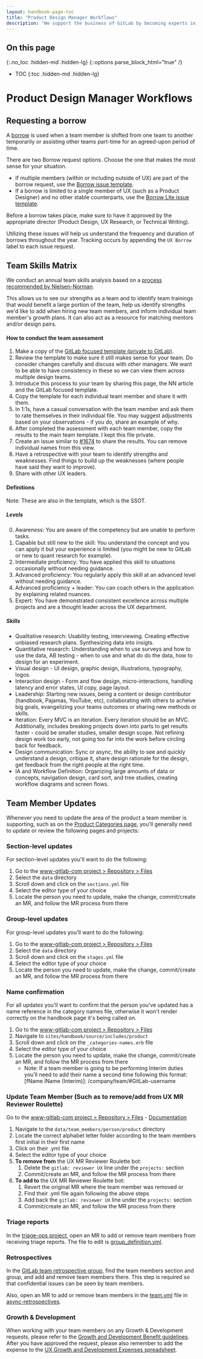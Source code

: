 ```yaml
---
layout: handbook-page-toc
title: "Product Design Manager Workflows"
description: "We support the business of GitLab by becoming experts in our stage group, educating ourselves about the entire product, and staying engaged with user and business goals. This page contains workflows specifix to Product Design Managers"
---
```


## On this page
{:.no_toc .hidden-md .hidden-lg}
{::options parse_block_html="true" /}

- TOC
{:toc .hidden-md .hidden-lg}


# Product Design Manager Workflows

## Requesting a borrow

A [borrow](/handbook/product/product-processes/#borrow) is used when a team member is shifted from one team to another temporarily or assisting other teams part-time for an agreed-upon period of time.

There are two Borrow request options. Choose the one that makes the most sense for your situation.

- If multiple members (within or including outside of UX) are part of the borrow request, use the [Borrow issue template](https://gitlab.com/gitlab-com/Product/-/blob/main/.gitlab/issue_templates/Borrow-Request.md).
- If a borrow is limited to a single member of UX (such as a Product Designer) and no other stable counterparts, use the [Borrow Lite issue template](https://gitlab.com/gitlab-com/Product/-/blob/main/.gitlab/issue_templates/Borrow-Request-Lite.md). 

Before a borrow takes place, make sure to have it approved by the appropriate director (Product Design, UX Research, or Technical Writing). 

Utilizing these issues will help us understand the frequency and duration of borrows throughout the year. Tracking occurs by appending the `UX Borrow` label to each issue request. 


## Team Skills Matrix

We conduct an annual team skills analysis based on a [process recommended by Nielsen-Norman](https://www.nngroup.com/articles/skill-mapping/).

This allows us to see our strengths as a team and to identify team trainings that would benefit a large portion of the team, help us identify strengths we'd like to add when hiring new team members, and inform individual team member's growth plans. It can also act as a resource for matching mentors and/or design pairs.

#### How to conduct the team assessment
1. Make a copy of the [GitLab focused template (private to GitLab)](https://docs.google.com/spreadsheets/d/1mN8Shag6X7xpikxnoJYm-IfWbuhgGe9pRiFm_SvCDD4/edit#gid=0). 
2. Review the template to make sure it still makes sense for your team. Do consider changes carefully and discuss with other managers. We want to be able to have consistency in these so we can view them across multiple design teams. 
3. Introduce this process to your team by sharing this page, the NN article and the GitLab focused template.
3. Copy the template for each individual team member and share it with them.
4. In 1:1s, have a casual conversation with the team member and ask them to rate themselves in their individual file. You may suggest adjustments based on your observations - if you do, share an example of why.
4. After completed the assessment with each team member, copy the results to the main team template. I kept this file private.
5. Create an issue similar to [#1674](https://gitlab.com/gitlab-org/gitlab-design/-/issues/1674) to share the results. You can remove individual names from this view.
5. Have a retrospective with your team to identify strengths and weaknesses. Find things to build up the weaknesses (where people have said they want to improve).
5. Share with other UX leaders.


#### Definitions
Note: These are also in the template, which is the SSOT. 

##### Levels
0. Awareness: You are aware of the competency but are unable to perform tasks.
1.  Capable but still new to the skill: You understand the concept and you can apply it but your experience is limited  (you might be new to GitLab or new to quant research for example).
2. Intermediate proficiency: You have applied this skill to situations occasionally without needing guidance.
3. Advanced proficiency: You regularly apply this skill at an advanced level without needing guidance.
4. Advanced proficiency + leader: You can coach others in the application by explaining related nuances.
5. Expert: You have demonstrated consistent excellence across multiple projects and are a thought leader across the UX department.

##### Skills
* Qualitative research: Usability testing, interviewing. Creating effective unbiased research plans. Synthesizing data into insigts.
* Quantitative research: Understanding when to use surveys and how to use the data, AB testing - when to use and what do do the data, how to design for an experiment.
* Visual design - UI design, graphic design, illustrations, typography, logos.
* Interaction design - Form and flow design, micro-interactions, handling latency and error states, UI copy, page layout.
* Leadership: Starting new issues, being a content or design contributor (handbook, Pajamas, YouTube, etc), collaborating with others to acheive big goals, evangelizing your teams outcomes or sharing new methods or skills.
* Iteration: Every MVC is an iteration. Every iteration should be an MVC. Additionally, includes breaking projects down into parts to get results faster - could be smaller studies, smaller design scope. Not refining design work too early, not going too far into the work before circling back for feedback.
* Design communication: Sync or async, the ability to see and quickly understand a design, critique it, share design rationale for the design, get feedback from the right people at the right time.
* IA and Workflow Definition: Organizing large amounts of data or concepts, navigation design, card sort, and tree studies, creating workflow diagrams and screen flows.

## Team Member Updates
Whenever you need to update the area of the product a team member is supporting, such as on the [Product Categories page](/handbook/product/categories), you'll generally need to update or review the following pages and projects: 

### Section-level updates
For section-level updates you'll want to do the following:
1. Go to the [www-gitlab-com project > Repository > Files](https://gitlab.com/gitlab-com/www-gitlab-com/-/tree/master)
1. Select the `data` directory
1. Scroll down and click on the `sections.yml` file
1. Select the editor type of your choice
1. Locate the person you need to update, make the change, commit/create an MR, and follow the MR process from there

### Group-level updates
For group-level updates you'll want to do the following:
1. Go to the [www-gitlab-com project > Repository > Files](https://gitlab.com/gitlab-com/www-gitlab-com/-/tree/master)
1. Select the `data` directory
1. Scroll down and click on the `stages.yml` file
1. Select the editor type of your choice
1. Locate the person you need to update, make the change, commit/create an MR, and follow the MR process from there

### Name confirmation
For all updates you'll want to confirm that the person you've updated has a name reference in the category names file, otherwise it won't render correctly on the handbook page it's being called on. 
1. Go to the [www-gitlab-com project > Repository > Files](https://gitlab.com/gitlab-com/www-gitlab-com/-/tree/master)
1. Navigate to `sites/handbook/source/includes/product`
1. Scroll down and click on the `_categories-names.erb` file
1. Select the editor type of your choice
1. Locate the person you need to update, make the change, commit/create an MR, and follow the MR process from there
    - Note: If a team member is going to be performing Interim duties you’ll need to add their name a second time following this format: [fName lName (Interim)]: /company/team/#GitLab-username

### Update Team Member (Such as to remove/add from UX MR Reviewer Roulette)
Go to the [www-gitlab-com project > Repository > Files](https://gitlab.com/gitlab-com/www-gitlab-com/-/tree/master) - [Documentation](https://gitlab.com/gitlab-com/www-gitlab-com/-/tree/master/data/team_members/person#team-member-data-schema)
1. Navigate to the `data/team_members/person/product` directory
1. Locate the correct alphabet letter folder according to the team members first initial in their first name
1. Click on their .yml file
1. Select the editor type of your choice
1. **To remove from** the UX MR Reviewer Roulette bot:
    1. Delete the `gitlab: reviewer UX` line under the `projects:` section
    1. Commit/create an MR, and follow the MR process from there
1. **To add to** the UX MR Reviewer Roulette bot:
    1. Revert the original MR where the team member was removed or
    1. Find their .yml file again following the above steps
    1. Add back the `gitlab: reviewer UX` line under the `projects:` section
    1. Commit/create an MR, and follow the MR process from there

### Triage reports
In the [triage-ops project](https://gitlab.com/gitlab-org/quality/triage-ops), open an MR to add or remove team members from receiving triage reports. The file to edit is [group_definition.yml](https://gitlab.com/gitlab-org/quality/triage-ops/-/blob/383402bff66bcdb45e842f7f8dfb1b77a500c650/group-definition.yml).

### Retrospectives
In the [GitLab team retrospective group](https://gitlab.com/gl-retrospectives), find the team members section and group, and add and remove team members there. This step is required so that confidential issues can be seen by team members.

Also, open an MR to add or remove team members in the [team.yml](https://gitlab.com/gitlab-org/async-retrospectives/-/blob/master/teams.yml) file in [async-retrospectives](https://gitlab.com/gitlab-org/async-retrospectives).

### Growth & Development

When working with your team members on any Growth & Development requests, please refer to the [Growth and Development Benefit guidelines](/handbook/total-rewards/benefits/general-and-entity-benefits/growth-and-development/). After you have approved the request, please also remember to add the expense to the [UX Growth and Development Expenses spreadsheet](https://docs.google.com/spreadsheets/d/1hLm_XEX3Vux1Co_dMY5A74io8oqXArDAX6MonlBOYNg).

